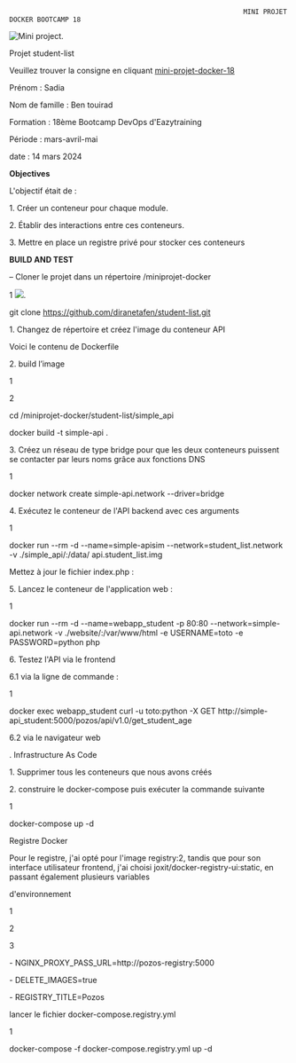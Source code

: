 ﻿                                                               MINI PROJET DOCKER BOOTCAMP 18


![Mini project](https://github.com/Sadiaben/project2/blob/main/php-dev.png "Mini project").

Projet student-list

Veuillez trouver la consigne en cliquant [mini-projet-docker-18](https://github.com/diranetafen/student-list)

Prénom : Sadia

Nom de famille : Ben touirad

Formation : 18ème Bootcamp DevOps d'Eazytraining

Période : mars-avril-mai

date : 14 mars 2024

**Objectives**

L'objectif était de :

1\. Créer un conteneur pour chaque module.

2\. Établir des interactions entre ces conteneurs.

3\. Mettre en place un registre privé pour stocker ces conteneurs

**BUILD AND TEST**

– Cloner le projet dans un répertoire /miniprojet-docker

1 
![](https://github.com/Sadiaben/project2/blob/main/1.png "").

git clone https://github.com/diranetafen/student-list.git

1\. Changez de répertoire et créez l'image du conteneur API

Voici le contenu de Dockerfile

2\. build l’image

1

2

cd /miniprojet-docker/student-list/simple\_api

docker build -t simple-api .



<a name="br2"></a> 

3\. Créez un réseau de type bridge pour que les deux conteneurs puissent se contacter par leurs noms grâce aux fonctions DNS

1

docker network create simple-api.network --driver=bridge

4\. Exécutez le conteneur de l'API backend avec ces arguments

1

docker run --rm -d --name=simple-apisim --network=student\_list.network -v ./simple\_api/:/data/ api.student\_list.img

Mettez à jour le fichier index.php :

5\. Lancez le conteneur de l'application web :

1

docker run --rm -d --name=webapp\_student -p 80:80 --network=simple-api.network -v ./website/:/var/www/html -e USERNAME=toto -e PASSWORD=python php



<a name="br3"></a> 

6\. Testez l'API via le frontend

6\.1 via la ligne de commande :

1

docker exec webapp\_student curl -u toto:python -X GET http://simple-api\_student:5000/pozos/api/v1.0/get\_student\_age

6\.2 via le navigateur web

. Infrastructure As Code

1\. Supprimer tous les conteneurs que nous avons créés



<a name="br4"></a> 

2\. construire le docker-compose puis exécuter la commande suivante

1

docker-compose up -d

Registre Docker

Pour le registre, j'ai opté pour l'image registry:2, tandis que pour son interface utilisateur frontend, j'ai choisi joxit/docker-registry-ui:static, en passant également plusieurs variables

d'environnement

1

2

3

\- NGINX\_PROXY\_PASS\_URL=http://pozos-registry:5000

\- DELETE\_IMAGES=true

\- REGISTRY\_TITLE=Pozos

lancer le fichier docker-compose.registry.yml

1

docker-compose -f docker-compose.registry.yml up -d



<a name="br5"></a> 
